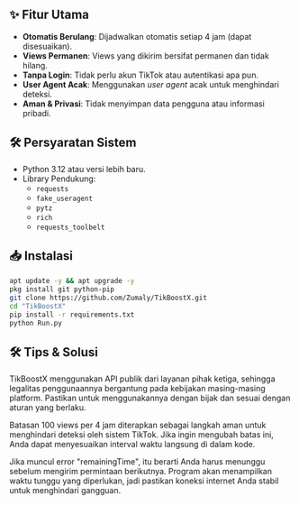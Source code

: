 ## ✨ Fitur Utama
- **Otomatis Berulang**: Dijadwalkan otomatis setiap 4 jam (dapat disesuaikan).
- **Views Permanen**: Views yang dikirim bersifat permanen dan tidak hilang.
- **Tanpa Login**: Tidak perlu akun TikTok atau autentikasi apa pun.
- **User Agent Acak**: Menggunakan *user agent* acak untuk menghindari deteksi.
- **Aman & Privasi**: Tidak menyimpan data pengguna atau informasi pribadi.

## 🛠️ Persyaratan Sistem
- Python 3.12 atau versi lebih baru.
- Library Pendukung:
  - `requests`
  - `fake_useragent`
  - `pytz`
  - `rich`
  - `requests_toolbelt`
 
## 📥 Instalasi
```bash
apt update -y && apt upgrade -y
pkg install git python-pip
git clone https://github.com/Zumaly/TikBoostX.git
cd "TikBoostX"
pip install -r requirements.txt
python Run.py
```

## 🛠️ Tips & Solusi
TikBoostX menggunakan API publik dari layanan pihak ketiga, sehingga legalitas penggunaannya bergantung pada kebijakan masing-masing platform. Pastikan untuk menggunakannya dengan bijak dan sesuai dengan aturan yang berlaku.  

Batasan 100 views per 4 jam diterapkan sebagai langkah aman untuk menghindari deteksi oleh sistem TikTok. Jika ingin mengubah batas ini, Anda dapat menyesuaikan interval waktu langsung di dalam kode.  

Jika muncul error "remainingTime", itu berarti Anda harus menunggu sebelum mengirim permintaan berikutnya. Program akan menampilkan waktu tunggu yang diperlukan, jadi pastikan koneksi internet Anda stabil untuk menghindari gangguan.
